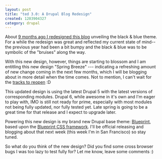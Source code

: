 ```yaml
--- 
layout: post
title: "ted 3.0: A Drupal Blog Redesign"
created: 1203904327
category: drupal
---
```


About <a href="http://tedserbinski.com/drupal/ted-2-0-a-site-redesign/">9 months ago I redesigned this blog</a> unveiling the black & blue theme. For a while the redesign was great and reflected my current state of mind--the previous year had been a bit bumpy and the black & blue was to be symbolic of the "bruises" along the way.

With this new design, however, things are starting to blossom and I am entitling this new design "Spring Breeze" --- indicating a refreshing amount of new change coming in the next few months, which I will be blogging about in more detail when the time comes. Not to mention, I can't wait for the <a href="http://www.summitpoint-raceway.com/">tracks to reopen</a> :D


This updated design is using the latest Drupal 5 with the latest versions of corresponding modules. Drupal 6, while awesome in it's own and I'm eager to play with, IMO is still not ready for prime, especially with most modules not being fully updated, nor fully tested yet. Late spring is going to be a great time for that release and I expect to upgrade later.

Powering this new design is my brand new Drupal base theme: <a href="http://drupal.org/project/blueprint">Blueprint</a>, based upon the <a href="http://code.google.com/p/blueprintcss/">Blueprint CSS framework</a>. I'll be official releasing and blogging about that next week (this week I'm in San Francisco) so stay tuned.

So what do you think of the new design? Did you find some cross browser bugs I was too lazy to test fully for? Let me know, leave some comments :)

